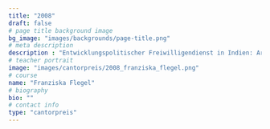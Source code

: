 ```yaml
---
title: "2008"
draft: false
# page title background image
bg_image: "images/backgrounds/page-title.png"
# meta description
description : "Entwicklungspolitischer Freiwilligendienst in Indien: Arbeit an einem Straßenkinderprojekt bei den Salesianern Don Boscos, Studium der Physik in Berlin "
# teacher portrait
image: "images/cantorpreis/2008_franziska_flegel.png"
# course
name: "Franziska Flegel"
# biography
bio: ""
# contact info
type: "cantorpreis"
---
```

